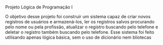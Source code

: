 Projeto Lógica de Programação I

O objetivo desse projeto foi construir um sistema capaz de criar novos registros de usuários e armazená-los, ler os registros salvos procurando pelo nome ou pela profissão, atualizar o registro buscando pelo telefone e deletar o registro também buscando pelo telefone. Esse sistema foi feito utilisando apenas lógica básica, sem o uso de dicionário nem bliotecas